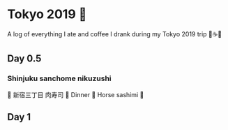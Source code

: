 # Tokyo 2019 🗼
A log of everything I ate and coffee I drank during my Tokyo 2019 trip 🍡☕🍛

## Day 0.5

### Shinjuku sanchome nikuzushi
🎌 新宿三丁目 肉寿司
🌅 Dinner
🤤 Horse sashimi
🔗 

## Day 1
